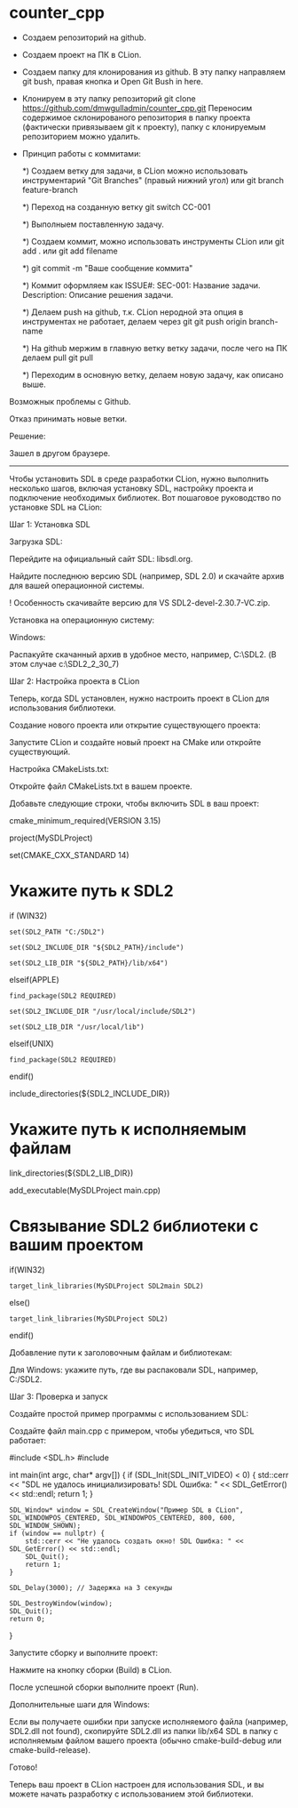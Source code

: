 # counter_cpp

- Создаем репозиторий на github.
- Создаем проект на ПК в CLion.
- Создаем папку для клонирования из github.
  В эту папку направляем git bush, правая кнопка и Open Git Bush in here.
- Клонируем в эту папку репозиторий
  git clone https://github.com/dmwgulladmin/counter_cpp.git
  Переносим содержимое склонированого репозитория в папку проекта (фактически привязываем git к проекту), папку с клонируемым репозиторием можно удалить.
- Принцип работы с коммитами:

  *) Создаем ветку для задачи, в CLion можно использовать инструментарий "Git Branches" (правый нижний угол) или
  git branch feature-branch

  *) Переход на созданную ветку
  git switch CC-001

  *) Выполныем поставленную задачу.

  *) Создаем коммит, можно использовать инструменты CLion
  или
  git add .
  или
  git add filename

  *)
  git commit -m "Ваше сообщение коммита"

  *) Коммит оформляем как
  ISSUE#: SEC-001: Название задачи.
  Description: Описание решения задачи.

  *) Делаем push на github, т.к. CLion неродной эта опция в инструментах не работает, делаем через git
  git push origin branch-name

  *) На github мержим в главную ветку ветку задачи, после чего на ПК делаем pull
  git pull

  *) Переходим в основную ветку, делаем новую задачу, как описано выше.

Возможнык проблемы с Github.

Отказ принимать новые ветки.

Решение:

Зашел в другом браузере.


----------

Чтобы установить SDL в среде разработки CLion, нужно выполнить несколько шагов, включая установку SDL, настройку проекта и подключение необходимых библиотек. Вот пошаговое руководство по установке SDL на CLion:

Шаг 1: Установка SDL

Загрузка SDL:

Перейдите на официальный сайт SDL: libsdl.org.

Найдите последнюю версию SDL (например, SDL 2.0) и скачайте архив для вашей операционной системы.

! Особенность скачивайте версию для VS SDL2-devel-2.30.7-VC.zip.

Установка на операционную систему:

Windows:

Распакуйте скачанный архив в удобное место, например, C:\SDL2.  (В этом случае c:\SDL2_2_30_7\)

Шаг 2: Настройка проекта в CLion

Теперь, когда SDL установлен, нужно настроить проект в CLion для использования библиотеки.

Создание нового проекта или открытие существующего проекта:

Запустите CLion и создайте новый проект на CMake или откройте существующий.

Настройка CMakeLists.txt:

Откройте файл CMakeLists.txt в вашем проекте.

Добавьте следующие строки, чтобы включить SDL в ваш проект:

cmake_minimum_required(VERSION 3.15)

project(MySDLProject)

set(CMAKE_CXX_STANDARD 14)

# Укажите путь к SDL2

if (WIN32)

    set(SDL2_PATH "C:/SDL2")

    set(SDL2_INCLUDE_DIR "${SDL2_PATH}/include")

    set(SDL2_LIB_DIR "${SDL2_PATH}/lib/x64")

elseif(APPLE)

    find_package(SDL2 REQUIRED)

    set(SDL2_INCLUDE_DIR "/usr/local/include/SDL2")

    set(SDL2_LIB_DIR "/usr/local/lib")

elseif(UNIX)

    find_package(SDL2 REQUIRED)

endif()

include_directories(${SDL2_INCLUDE_DIR})

# Укажите путь к исполняемым файлам

link_directories(${SDL2_LIB_DIR})

add_executable(MySDLProject main.cpp)

# Связывание SDL2 библиотеки с вашим проектом

if(WIN32)

    target_link_libraries(MySDLProject SDL2main SDL2)

else()

    target_link_libraries(MySDLProject SDL2)

endif()

Добавление пути к заголовочным файлам и библиотекам:

Для Windows: укажите путь, где вы распаковали SDL, например, C:/SDL2.

Шаг 3: Проверка и запуск

Создайте простой пример программы с использованием SDL:

Создайте файл main.cpp с примером, чтобы убедиться, что SDL работает:

#include <SDL.h>
#include <iostream>

int main(int argc, char* argv[]) {
    if (SDL_Init(SDL_INIT_VIDEO) < 0) {
        std::cerr << "SDL не удалось инициализировать! SDL Ошибка: " << SDL_GetError() << std::endl;
        return 1;
    }

    SDL_Window* window = SDL_CreateWindow("Пример SDL в CLion", SDL_WINDOWPOS_CENTERED, SDL_WINDOWPOS_CENTERED, 800, 600, SDL_WINDOW_SHOWN);
    if (window == nullptr) {
        std::cerr << "Не удалось создать окно! SDL Ошибка: " << SDL_GetError() << std::endl;
        SDL_Quit();
        return 1;
    }

    SDL_Delay(3000); // Задержка на 3 секунды

    SDL_DestroyWindow(window);
    SDL_Quit();
    return 0;
}


Запустите сборку и выполните проект:

Нажмите на кнопку сборки (Build) в CLion.

После успешной сборки выполните проект (Run).

Дополнительные шаги для Windows:

Если вы получаете ошибки при запуске исполняемого файла (например, SDL2.dll not found), скопируйте SDL2.dll из папки lib/x64 SDL в папку с исполняемым файлом вашего проекта (обычно cmake-build-debug или cmake-build-release).

Готово!

Теперь ваш проект в CLion настроен для использования SDL, и вы можете начать разработку с использованием этой библиотеки.